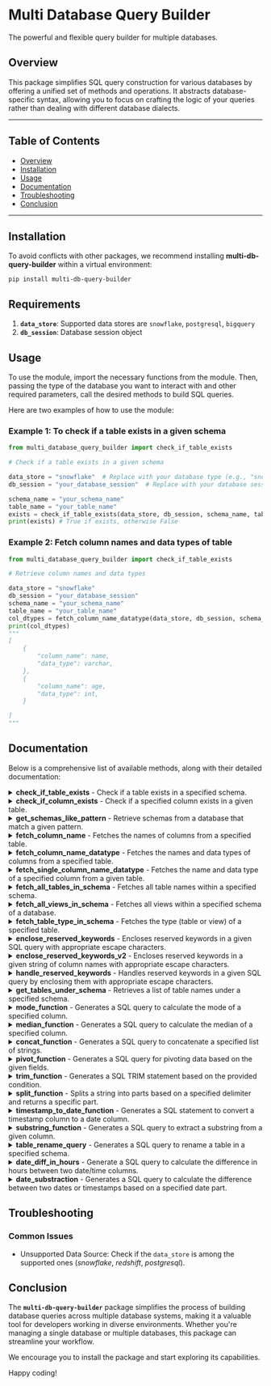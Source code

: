 # Multi Database Query Builder

The powerful and flexible query builder for multiple databases.

## Overview

This package simplifies SQL query construction for various databases by offering a unified set of methods and operations. It abstracts database-specific syntax, allowing you to focus on crafting the logic of your queries rather than dealing with different database dialects.

---

## Table of Contents

- [Overview](#overview)
- [Installation](#installation)
- [Usage](#usage)
- [Documentation](#documentation)
- [Troubleshooting](#troubleshooting)
- [Conclusion](#conclusion)

---

## Installation

To avoid conflicts with other packages, we recommend installing **multi-db-query-builder** within a virtual environment:

```
pip install multi-db-query-builder
```

## Requirements

1. **`data_store`**: Supported data stores are `snowflake`, `postgresql`, `bigquery`
2. **`db_session`**: Database session object

## Usage

To use the module, import the necessary functions from the module. Then, passing the type of the database you want to interact with and other required parameters, call the desired methods to build SQL queries.

Here are two examples of how to use the module:

### Example 1: To check if a table exists in a given schema

```python
from multi_database_query_builder import check_if_table_exists

# Check if a table exists in a given schema

data_store = "snowflake"  # Replace with your database type (e.g., "snowflake", "postgresql", "redshift".)
db_session = "your_database_session"  # Replace with your database session object

schema_name = "your_schema_name"
table_name = "your_table_name"
exists = check_if_table_exists(data_store, db_session, schema_name, table_name)
print(exists) # True if exists, otherwise False
```

### Example 2: Fetch column names and data types of table

```python
from multi_database_query_builder import check_if_table_exists

# Retrieve column names and data types

data_store = "snowflake"
db_session = "your_database_session"
schema_name = "your_schema_name"
table_name = "your_table_name"
col_dtypes = fetch_column_name_datatype(data_store, db_session, schema_name, table_name)
print(col_dtypes)
"""
[
    {
        "column_name": name,
        "data_type": varchar,
    },
    {
        "column_name": age,
        "data_type": int,
    }

]
"""
```

## Documentation

Below is a comprehensive list of available methods, along with their detailed documentation:
<br>

<details>
<summary><strong>check_if_table_exists</strong> - Check if a table exists in a specified schema.</summary>

```python
def check_if_table_exists(data_store, db_session, schema_name, table_name):
    """
    Check if a table exists in a specified schema within a given database.

    Parameters:
    data_store (str): The name of the data store or database.
    db_session (object): The database session object for executing queries.
    schema_name (str): The name of the schema within the database.
    table_name (str): The name of the table to check for existence.

    Returns:
    bool: True if the table exists, False otherwise.
    """
```

</details>

<details>
<summary><strong>check_if_column_exists</strong> - Check if a specified column exists in a given table.</summary>

```python
def check_if_column_exists(
    data_store, db_session, schema_name, table_name, column_name
):
    """
    Check if a specified column exists in a given table within a specified schema of a database.

    Parameters:
    data_store (str): The name of the data store or database.
    db_session (object): The database session object for executing queries.
    schema_name (str): The name of the schema within the database.
    table_name (str): The name of the table to check for the existence of the column.
    column_name (str): The name of the column to check for existence.

    Returns:
    bool: True if the column exists in the table, False otherwise.
    """
```

</details>

<details>
<summary><strong>get_schemas_like_pattern</strong> - Retrieve schemas from a database that match a given pattern.</summary>

```python
def get_schemas_like_pattern(data_store, db_session, schema_name=None):
    """
    Retrieve schemas from a database that match a given pattern.

    This function uses the DatabaseObjectHandler to interact with the specified data store.
    It then calls the get_schemas_like_pattern method of the appropriate data store object
    to retrieve schemas that match the provided pattern.

    Parameters:
    data_store (str): The name of the data store or database.
    db_session (object): The database session object for executing queries.
    schema_name (str, optional): The pattern to match against schema names.
        If not provided, all schemas will be returned.

    Returns:
    list: A list of schema names that match the provided pattern.
    """
```

</details>

<details>
<summary><strong>fetch_column_name</strong> - Fetches the names of columns from a specified table.</summary>

```python
def fetch_column_name(data_store, db_session, schema_name, table_name):
    """
    Fetches the names of columns from a specified table within a given schema of a database.

    Parameters:
    data_store (str): The name of the data store or database.
    db_session (object): The database session object for executing queries.
    schema_name (str): The name of the schema within the database.
    table_name (str): The name of the table from which to fetch column names.

    Returns:
    list: A list of column names from the specified table within the given schema.
    """
```

</details>

<details>
<summary><strong>fetch_column_name_datatype</strong> - Fetches the names and data types of columns from a specified table.</summary>

```python
def fetch_column_name_datatype(
    data_store, db_session, schema_name, table_name, filter_val=""
):
    """
    Fetches the names and data types of columns from a specified table within a given schema of a database.

    Parameters:
    data_store (str): The name of the data store or database.
    db_session (object): The database session object for executing queries.
    schema_name (str): The name of the schema within the database.
    table_name (str): The name of the table from which to fetch column names and data types.
    filter_val (str, optional): A filter value to apply to the column names.

    Returns:
    list: A list of dictionaries, where each dictionary contains keys; column_name and data_type and its corresponding values.
    [
        {
            "column_name": column_name,
            "data_type": data_type,
        }
    ]
    """
```

</details>

<details>
<summary><strong>fetch_single_column_name_datatype</strong> - Fetches the name and data type of a specified column from a given table.</summary>

```python
def fetch_single_column_name_datatype(
    data_store, db_session, schema_name, table_name, column_name
):
    """
    Fetches the name and data type of a specified column from a given table within a specified schema of a database.

    Parameters:
    data_store (str): The name of the data store or database.
    db_session (object): The database session object for executing queries.
    schema_name (str): The name of the schema within the database.
    table_name (str): The name of the table from which to fetch the column's name and data type.
    column_name (str): The name of the column to fetch the name and data type for.

    Returns:
    dict: A dictionary containing keys 'column_name' and 'data_type', with their corresponding values.
    """
```

</details>

<details>
<summary><strong>fetch_all_tables_in_schema</strong> - Fetches all table names within a specified schema.</summary>

```python
def fetch_all_tables_in_schema(data_store, db_session, schema_name, pattern=None):
    """
    Fetches all table names within a specified schema of a database.

    Parameters:
    data_store (str): The name of the data store or database.
    db_session (object): The database session object for executing queries.
    schema_name (str): The name of the schema within the database.
    pattern (str, optional): The pattern to match against table names.
        If not provided, all tables within the schema will be returned.

    Returns:
    list: A list of table names that match the provided pattern within the specified schema.
    """
```

</details>

<details>
<summary><strong>fetch_all_views_in_schema</strong> - Fetches all views within a specified schema of a database.</summary>

```python
def fetch_all_views_in_schema(data_store, db_session, schema_name, pattern=None):
    """
    Fetches all views within a specified schema of a database.

    Parameters:
    data_store (str): The name of the data store or database.
    db_session (object): The database session object for executing queries.
    schema_name (str): The name of the schema within the database.
    pattern (str, optional): The pattern to match against table names.
        If not provided, all tables within the schema will be returned.

    Returns:
    list: A list of names of views that match the provided pattern within the specified schema.
    """
```

</details>

<details>
<summary><strong>fetch_table_type_in_schema</strong> - Fetches the type (table or view) of a specified table.</summary>

```python
def fetch_table_type_in_schema(data_store, db_session, schema_name, table_name):
    """
    Fetches the type (table or view) of a specified table within a given schema of a database.

    Parameters:
    data_store (str): The name of the data store or database.
    db_session (object): The database session object for executing queries.
    schema_name (str): The name of the schema within the database.
    table_name (str): The name of the table to fetch the type for.

    Returns:
    str: The type of the table (either 'table' or 'view').
    """
```

</details>

<details>
<summary><strong>enclose_reserved_keywords</strong> - Encloses reserved keywords in a given SQL query with appropriate escape characters.</summary>

```python
def enclose_reserved_keywords(data_store, query):
    """
    Encloses reserved keywords in a given SQL query with appropriate escape characters.

    Parameters:
    data_store (str): The name of the data store or database.
    query (str): The SQL query to be processed.

    Returns:
    str: The SQL query with reserved keywords enclosed with appropriate escape characters.
    """
```

</details>

<details>
<summary><strong>enclose_reserved_keywords_v2</strong> - Encloses reserved keywords in a given string of column names with appropriate escape characters.</summary>

```python
def enclose_reserved_keywords_v2(data_store, columns_string):
    """
    Encloses reserved keywords in a given string of column names with appropriate escape characters.

    This function is used to handle reserved keywords in SQL queries. It takes a string of column names
    as input and returns the same string with reserved keywords enclosed with appropriate escape characters.
    The escape characters depend on the specific database system being used.

    Parameters:
    data_store (str): The name of the data store or database.
    columns_string (str): The string of column names to be processed. This string may contain comma-separated
                          column names.

    Returns:
    str: The input string with reserved keywords enclosed with appropriate escape characters.
    """
```

</details>

<details>
<summary><strong>handle_reserved_keywords</strong> - Handles reserved keywords in a given SQL query by enclosing them with appropriate escape characters.</summary>

```python
def handle_reserved_keywords(data_store, query_string):
    """
    This function handles reserved keywords in a given SQL query by enclosing them with appropriate escape characters.

    Parameters:
    data_store (str): The name of the data store or database.
    query_string (str): The SQL query to be processed.

    Returns:
    str: The SQL query with reserved keywords enclosed with appropriate escape characters.
    """
```

</details>

<details>
<summary><strong>get_tables_under_schema</strong> - Retrieves a list of table names under a specified schema.</summary>

```python
def get_tables_under_schema(data_store, db_session, schema):
    """
    Retrieves a list of table names under a specified schema from a given data store.

    Parameters:
    data_store (str): The name of the data store or database.
    db_session (object): The database session object for executing queries.
    schema (str): The name of the schema within the database.

    Returns:
    list: A list of table names under the specified schema.
    """
```

</details>

<details>
<summary><strong>mode_function</strong> - Generates a SQL query to calculate the mode of a specified column.</summary>

```python
def mode_function(data_store, column, alias=None):
    """
    This function generates a SQL query to calculate the mode of a specified column in a database.

    Parameters:
    data_store (str): The name of the data store or database.
    column (str): The name of the column for which to calculate the mode.
    alias (str, optional): The alias to be used for the calculated mode value. If not provided, no alias will be used.

    Returns:
    str: A SQL query string that calculates the mode of the specified column.

    Example Output for snowflake datastore:
    ' mode("column_name") AS "alias_name"'
    """
```

</details>

<details>
<summary><strong>median_function</strong> - Generates a SQL query to calculate the median of a specified column.</summary>

```python
def median_function(data_store, column, alias=None):
    """
    Calculates the median value of a specified column in a database.

    This function generates a SQL query to calculate the median of a given column.

    Parameters:
    data_store (str): The name of the data store or database.
    column (str): The name of the column for which to calculate the median.
    alias (str, optional): The alias to be used for the calculated median value. If not provided, no alias will be used.

    Returns:
    str: A SQL query string that calculates the median of the specified column.

    Example Output for snowflake datastore:
    ' median("column_name") AS "alias_name"'
    """
```

</details>

<details>
<summary><strong>concat_function</strong> - Generates a SQL query to concatenate a specified list of strings.</summary>

```python
def concat_function(data_store, column, alias, separator):
    """
    This function generates a SQL query to concatenate a specified column with a given separator.

    Parameters:
    data_store (str): The name of the data store or database.
    column (str): The list of strings to be concatenated.
    alias (str): The alias to be used for the concatenated column.
    separator (str): The separator to be used between the values of the column.

    Returns:
    str: A SQL query string that concatenates the specified column with the given separator.

    Example Output for snowflake datastore when separator is comma (,):
    ' CONCAT_WS(',', 'ONE', 'TWO', 'THREE') AS "alias_name" '
    """
```

</details>

<details>
<summary><strong>pivot_function</strong> - Generates a SQL query for pivoting data based on the given fields.</summary>

```python
def pivot_function(data_store, fields, column_list, schema, table_name):
    """
    This function generates a SQL query for pivoting data based on the given fields.

    Parameters:
    - data_store (str): The name of the data store or database.
    - fields (dict): A dictionary containing the pivoting fields such as column, data_type, value_column, and mappings.
    - column_list (list): A list of column names to be included in the SELECT clause of the query.
    - schema (str): The name of the schema where the table resides.
    - table_name (str): The name of the table to be pivoted.

    Returns:
    - str: A SQL query string for pivoting the data based on the given fields.
    """
```

</details>

<details>
<summary><strong>trim_function</strong> - Generates a SQL TRIM statement based on the provided condition.</summary>

```python
def trim_function(data_store, column, value, condition, alias=None):
    """
    This function generates a SQL TRIM statement based on the provided condition.

    Parameters:
    - column (str): The name of the column to apply the TRIM function on.
    - value (str): The value to trim from the specified column.
    - condition (str): The condition for trimming. It can be one of the following:
        - "leading": Trims leading characters.
        - "trailing": Trims trailing characters.
        - "both": Trims both leading and trailing characters.
    - alias (str, optional): The alias for the result column. If not provided, no alias will be used.

    Returns:
    str: A SQL statement with the TRIM function applied to the specified column based on the given condition.
    If an alias is provided, the result column will be aliased accordingly.
    """
```

</details>

<details>
<summary><strong>split_function</strong> - Splits a string into parts based on a specified delimiter and returns a specific part.</summary>

```python
def split_function(data_store, column, delimiter, part, alias=None):
    """
    This function splits a string into parts based on a specified delimiter and returns a specific part.

    Parameters:
    - data_store (str): The name of the data store or database.
    - column (str): The column or string to be split.
    - delimiter (str): The character used to separate the parts of the string.
    - part (int): The part of the string to be returned. The first part is considered as part 1.
    - alias (str, optional): The alias for the result column. If not provided, the result column will not have an alias.

    Returns:
    str: A SQL expression that splits the given column using the specified delimiter and returns the specified part.
         If an alias is provided, the result column will be aliased with the given alias.
    """
```

</details>

<details>
<summary><strong>timestamp_to_date_function</strong> - Generates a SQL statement to convert a timestamp column to a date column.</summary>

```python
def timestamp_to_date_function(data_store, column, alias=None):
    """
    This function generates a SQL statement to convert a timestamp column to a date column.

    Parameters:
    - data_store (str): The name of the data store or database.
    - column (str): The name of the timestamp column to be converted.
    - alias (str, optional): The alias for the result column. If not provided, no alias will be used.

    Returns:
    str: A SQL statement with the conversion from timestamp to date applied to the specified column.
         If an alias is provided, the result column will be aliased accordingly.
    """
```

</details>

<details>
<summary><strong>substring_function</strong> - Generates a SQL query to extract a substring from a given column.</summary>

```python
def substring_function(data_store, column, start, end):
    """
    This function generates a SQL query to extract a substring from a given column.

    Parameters:
    - data_store (str): The name of the data store or database.
    - column (str): The name of the column from which the substring needs to be extracted.
    - start (int): The starting position of the substring (1-indexed).
    - end (int): The ending position of the substring (inclusive).

    Returns:
    str: A SQL query string that extracts the specified substring from the given column.
    """
```

</details>

<details>
<summary><strong>table_rename_query</strong> - Generates a SQL query to rename a table in a specified schema.</summary>

```python
def table_rename_query(data_store, schema_name, old_table_name, new_table_name):
    """
    This function generates a SQL query to rename a table in a specified schema.

    Parameters:
    - data_store (str): The name of the data store or database.
    - schema_name (str): The name of the schema where the table resides.
    - old_table_name (str): The current name of the table.
    - new_table_name (str): The new name to be assigned to the table.

    Returns:
    str: A SQL query string that can be executed to rename the table.
    """
```

</details>

<details>
<summary><strong>date_diff_in_hours</strong> - Generate a SQL query to calculate the difference in hours between two date/time columns.</summary>

```python
def date_diff_in_hours(data_store, start_date, end_date, table_name, alias):
    """
    Generate a SQL query to calculate the difference in hours between two date/time columns in a given table.

    Parameters:
    - data_store (str): The name of the data store or database.
    - start_date (str): The name of the column representing the start date/time.
    - end_date (str): The name of the column representing the end date/time.
    - table_name (str): The name of the table where the date/time columns are located.
    - alias (str): The alias for the result column.

    Returns:
    str: A SQL query string that calculates the difference in hours between the start_date and end_date columns
    """
```

</details>

<details>
<summary><strong>date_substraction</strong> - Generates a SQL query to calculate the difference between two dates or timestamps based on a specified date part.</summary>

```python
def date_substraction(data_store, date_part, start_date, end_date, alias=None):
    """
    Calculate the difference between two dates or timestamps based on a specified date part.

    Parameters:
    - data_store (str): The name of the data store or database.
    - date_part (str): The date part to calculate the difference. It can be 'YEAR', 'MONTH', 'DAY', 'HOUR', 'MINUTE', or 'SECOND'.
    - start_date (str): The start date or timestamp.
    - end_date (str): The end date or timestamp.
    - alias (str, optional): The alias for the result column. If not provided, no alias will be used.

    Returns:
    str: A SQL query string that calculates the difference between the start_date and end_date based on the specified date part.
         If an alias is provided, the result column will be named with the alias.
    """
```

</details>
<!-- 
<details>
<summary><strong></strong> - .</summary>

```python

```

</details> -->

## Troubleshooting

### Common Issues

- Unsupported Data Source: Check if the `data_store` is among the supported ones (_snowflake_, _redshift_, _postgresql_).

## Conclusion

The **`multi-db-query-builder`** package simplifies the process of building database queries across multiple database systems, making it a valuable tool for developers working in diverse environments. Whether you're managing a single database or multiple databases, this package can streamline your workflow.

We encourage you to install the package and start exploring its capabilities.

Happy coding!
